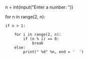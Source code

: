 n = int(input("Enter a number: "))  

for n in range(2, n):
    
    if n > 1:
        
        for i in range(2, n):
            if (n % i) == 0: 
                break 
        else:
            print(" %d" %n, end = '  ')
